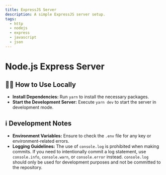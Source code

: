 ```yaml
---
title: ExpressJS Server
description: A simple ExpressJS server setup.
tags:
  - http
  - nodejs
  - express
  - javascript
  - json
---
```


# Node.js Express Server

## 💁‍♀️ How to Use Locally

- **Install Dependencies:** Run `yarn` to install the necessary packages.
- **Start the Development Server:** Execute `yarn dev` to start the server in development mode.

## ℹ️ Development Notes

- **Environment Variables:** Ensure to check the `.env` file for any key or environment-related errors.
- **Logging Guidelines:** The use of `console.log` is prohibited when making commits. If you need to intentionally commit a log statement, use `console.info`, `console.warn`, or `console.error` instead. `console.log` should only be used for development purposes and not be committed to the repository.

